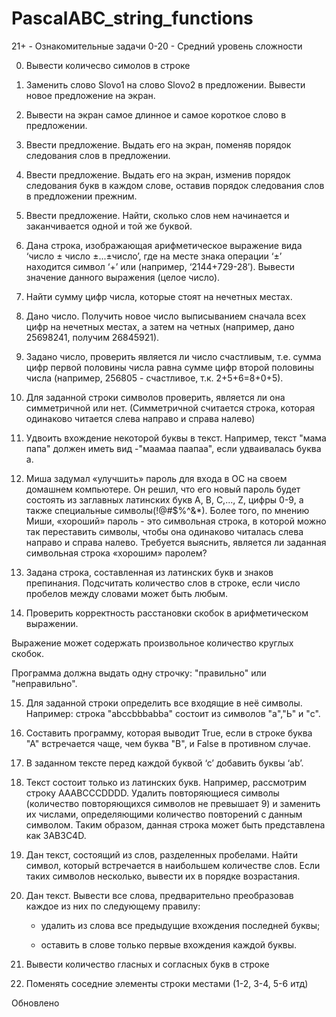 # PascalABC_string_functions

21+ - Ознакомительные задачи
0-20 - Средний уровень сложности

0.  Вывести количесво симолов в строке

1.	Заменить слово Slovo1 на слово Slovo2 в предложении. Вывести новое предложение на экран.

2.	Вывести на экран самое длинное и самое короткое слово в предложении.

3.	Ввести предложение. Выдать его на экран, поменяв порядок следования слов в предложении.

4.	Ввести предложение. Выдать его на экран, изменив порядок следования букв в каждом слове, оставив порядок следования слов в предложении прежним.

5.	Ввести предложение. Найти, сколько слов нем начинается и заканчивается одной и той же буквой.

6.	Дана строка, изображающая арифметическое выражение вида ‘число ± число ±...±число’, где на месте знака операции ‘±’ находится символ ‘+’ или (например, ‘2144+729-28’). Вывести значение данного выражения (целое число).

7.	Найти сумму цифр числа, которые стоят на нечетных местах.

8.	Дано число. Получить новое число выписыванием сначала всех цифр на нечетных местах, а затем на четных (например, дано 25698241, получим 26845921).

9.	Задано число, проверить является ли число счастливым, т.е. сумма цифр первой половины числа равна сумме цифр второй половины числа (например, 256805 - счастливое, т.к. 2+5+6=8+0+5).

10.	Для заданной строки символов проверить, является ли она симметричной или нет. (Симметричной считается строка, которая одинаково читается слева направо и справа налево)

11.	Удвоить вхождение некоторой буквы в текст. Например, текст "мама папа" должен иметь вид -"маамаа паапаа", если удваивалась буква а.

12.	Миша задумал «улучшить» пароль для входа в ОС на своем домашнем компьютере. Он решил, что его новый пароль будет состоять из  заглавных латинских букв А, В, С,..., Z, цифры 0-9, а также специальные символы(!@#$%^&*). Более того, по мнению Миши, «хороший» пароль - это символьная строка, в которой можно так переставить символы, чтобы она одинаково читалась слева направо и справа налево. Требуется выяснить, является ли заданная символьная строка «хорошим» паролем?

13.	Задана строка, составленная из латинских букв и знаков препинания. Подсчитать количество слов в строке, если число пробелов между словами может быть любым.

14.	Проверить корректность расстановки скобок в арифметическом выражении.

Выражение может содержать произвольное количество круглых скобок.

Программа должна выдать одну строчку: "правильно" или "неправильно".

15.	Для заданной строки определить все входящие в неё символы. Например: строка "abccbbbabba" состоит из символов "а","Ь" и "с".

16.	Составить программу, которая выводит True, если в строке буква "А" встречается чаще, чем буква "В", и False в противном случае.

17.	В заданном тексте перед каждой буквой ‘с’ добавить буквы ‘ab’.

18.	Текст состоит только из латинских букв. Например, рассмотрим строку AAABCCCDDDD. Удалить повторяющиеся символы (количество повторяющихся символов не превышает 9) и заменить их числами, определяющими количество повторений с данным символом. Таким образом, данная строка может быть представлена как 3AB3C4D.

19.	Дан текст, состоящий из слов, разделенных пробелами. Найти символ, который встречается в наибольшем количестве слов. Если таких символов несколько, вывести их в порядке возрастания.

20.	Дан текст. Вывести все слова, предварительно преобразовав каждое из них по следующему правилу:

	-	удалить из слова все предыдущие вхождения последней буквы;

	-	оставить в слове только первые вхождения каждой буквы.


21. Вывести количество гласных и согласных букв в строке 

22. Поменять соседние элементы строки местами (1-2, 3-4, 5-6 итд)



Обновлено
